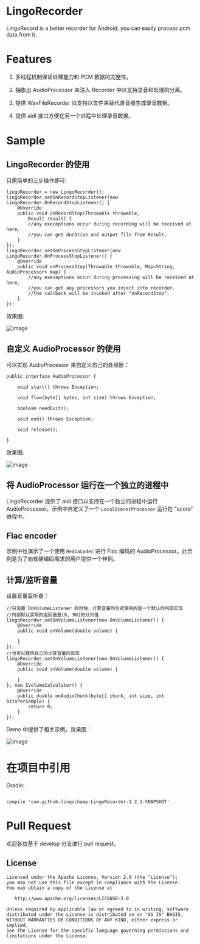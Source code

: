 # LingoRecorder

LingoRecord is a better recorder for Android, you can easily process pcm data from it.



# Features

1. 多线程机制保证处理能力和 PCM 数据的完整性。

2. 抽象出 AudioProcessor 来注入 Recorder 中以支持录音和处理的分离。

3. 提供 WavFileRecorder 以支持以文件来替代录音器生成录音数据。

4. 提供 aidl 接口方便在另一个进程中处理录音数据。

# Sample

## LingoRecorder 的使用

只需简单的三步操作即可:

```
lingoRecorder = new LingoRecorder();
lingoRecorder.setOnRecordStopListener(new LingoRecorder.OnRecordStopListener() {
    @Override
    public void onRecordStop(Throwable throwable,
        Result result) {
        //any execeptions occur during recording will be received at here.
        //you can get duration and output file from Result.
    }
});
lingoRecorder.setOnProcessStopListener(new LingoRecorder.OnProcessStopListener() {
    @Override
    public void onProcessStop(Throwable throwable, Map<String, AudioProcessor> map) {
        //any execeptions occur during processing will be received at here.
        //you can get any processors you inject into recorder.
        //the callback will be invoked after "onRecordStop".
    }
});
```

效果图:

![image](https://raw.github.com/lingochamp/LingoRecorder/develop/demo/images/record.gif)

## 自定义 AudioProcessor 的使用

可以实现 AudioProcessor 来自定义自己的处理器：

```
public interface AudioProcessor {

    void start() throws Exception;

    void flow(byte[] bytes, int size) throws Exception;

    boolean needExit();

    void end() throws Exception;

    void release();

}
```

效果图:

![image](https://raw.github.com/lingochamp/LingoRecorder/develop/demo/images/custom_processors.gif)

## 将 AudioProcessor 运行在一个独立的进程中

LingoRecorder 提供了 aidl 接口以支持在一个独立的进程中运行 AudioProcessor。示例中自定义了一个 `LocalScorerProcessor` 运行在 "score" 进程中。

## Flac encoder

示例中也演示了一个使用 `MediaCodec` 进行 Flac 编码的 AudioProcessor。此示例是为了向有硬编码需求的用户提供一个样例。

## 计算/监听音量

设置音量监听器：

```
//只设置 OnVolumeListener 的时候，计算音量的方式使用的是一个默认的内部实现
//内部默认实现的返回值是[0, 90]的分贝值
lingoRecorder.setOnVolumeListener(new OnVolumeListener() {
	@Override
	public void onVolume(double volume) {

	}
});
//也可以提供自己的计算音量的实现
lingoRecorder.setOnVolumeListener(new OnVolumeListener() {
	@Override
	public void onVolume(double volume) {

	}
}, new IVolumeCalculator() {
	@Override
	public double onAudioChunk(byte[] chunk, int size, int bitsPerSample) {
		return 0;
	}
});
```
Demo 中提供了相关示例，效果图：

![image](https://raw.github.com/lingochamp/LingoRecorder/develop/demo/images/volume.gif)


# 在项目中引用

Gradle:

```

compile 'com.github.lingochamp:LingoRecorder:1.2.1-SNAPSHOT'

```

# Pull Request  
欢迎各位基于 develop 分支进行 pull request。

License
-------

    Licensed under the Apache License, Version 2.0 (the "License");
    you may not use this file except in compliance with the License.
    You may obtain a copy of the License at

       http://www.apache.org/licenses/LICENSE-2.0

    Unless required by applicable law or agreed to in writing, software
    distributed under the License is distributed on an "AS IS" BASIS,
    WITHOUT WARRANTIES OR CONDITIONS OF ANY KIND, either express or implied.
    See the License for the specific language governing permissions and
    limitations under the License.
